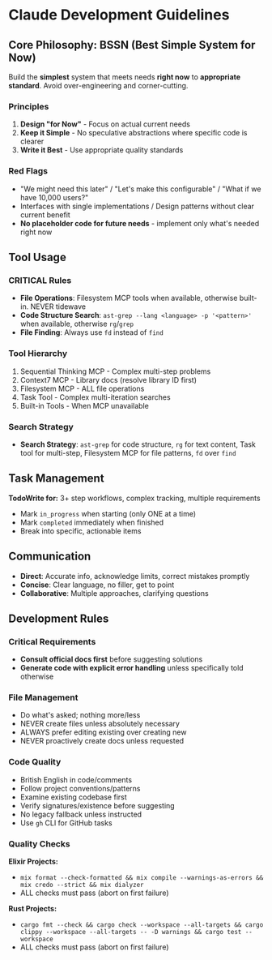 # Claude Development Guidelines

## Core Philosophy: BSSN (Best Simple System for Now)

Build the **simplest** system that meets needs **right now** to **appropriate standard**. Avoid over-engineering and corner-cutting.

### Principles

1. **Design "for Now"** - Focus on actual current needs
1. **Keep it Simple** - No speculative abstractions where specific code is clearer
1. **Write it Best** - Use appropriate quality standards

### Red Flags

- "We might need this later" / "Let's make this configurable" / "What if we have 10,000 users?"
- Interfaces with single implementations / Design patterns without clear current benefit
- **No placeholder code for future needs** - implement only what's needed right now

## Tool Usage

### CRITICAL Rules

- **File Operations**: Filesystem MCP tools when available, otherwise built-in. NEVER tidewave
- **Code Structure Search**: `ast-grep --lang <language> -p '<pattern>'` when available, otherwise `rg`/`grep`
- **File Finding**: Always use `fd` instead of `find`

### Tool Hierarchy

1. Sequential Thinking MCP - Complex multi-step problems
1. Context7 MCP - Library docs (resolve library ID first)
1. Filesystem MCP - ALL file operations
1. Task Tool - Complex multi-iteration searches
1. Built-in Tools - When MCP unavailable

### Search Strategy

- **Search Strategy**: `ast-grep` for code structure, `rg` for text content, Task tool for multi-step, Filesystem MCP for file patterns, `fd` over `find`

## Task Management

**TodoWrite for:** 3+ step workflows, complex tracking, multiple requirements

- Mark `in_progress` when starting (only ONE at a time)
- Mark `completed` immediately when finished
- Break into specific, actionable items

## Communication

- **Direct**: Accurate info, acknowledge limits, correct mistakes promptly
- **Concise**: Clear language, no filler, get to point
- **Collaborative**: Multiple approaches, clarifying questions

## Development Rules

### Critical Requirements

- **Consult official docs first** before suggesting solutions
- **Generate code with explicit error handling** unless specifically told otherwise

### File Management

- Do what's asked; nothing more/less
- NEVER create files unless absolutely necessary
- ALWAYS prefer editing existing over creating new
- NEVER proactively create docs unless requested

### Code Quality

- British English in code/comments
- Follow project conventions/patterns
- Examine existing codebase first
- Verify signatures/existence before suggesting
- No legacy fallback unless instructed
- Use `gh` CLI for GitHub tasks

### Quality Checks

**Elixir Projects:**

- `mix format --check-formatted && mix compile --warnings-as-errors && mix credo --strict && mix dialyzer`
- ALL checks must pass (abort on first failure)

**Rust Projects:**

- `cargo fmt --check && cargo check --workspace --all-targets && cargo clippy --workspace --all-targets -- -D warnings && cargo test --workspace`
- ALL checks must pass (abort on first failure)

